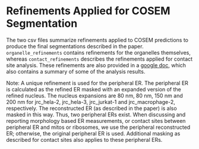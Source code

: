 # Refinements Applied for COSEM Segmentation
The two csv files summarize refinements applied to COSEM predictions to produce the final segmentations described in the paper.  `organelle_refinements` contains refinements for the organelles themselves, whereas `contact_refinements` describes the refinements applied for contact site analysis. These refinements are also provided in a [google doc](https://docs.google.com/spreadsheets/d/1gRS_XGk53f-ts_7I7cVfw36utx2fgIwnUj0Aa0ubhtQ/edit#gid=1047045284), which also contains a summary of some of the analysis results.

Note: A unique refinement is used for the peripheral ER. The peripheral ER is calculated as the refined ER masked with an expanded version of the refined nucleus. The nucleus expansions are 80 nm, 80 nm, 150 nm and 200 nm for jrc_hela-2, jrc_hela-3, jrc_jurkat-1 and jrc_macrophage-2, respectively. The reconstructed ER (as described in the paper) is also masked in this way. Thus, two peripheral ERs exist. When discussing and reporting morphology based ER measurements, or contact sites between peripheral ER and mitos or ribosomes, we use the peripheral reconstructed ER; otherwise, the original peripheral ER is used. Additional masking as described for contact sites also applies to these peripheral ERs.

